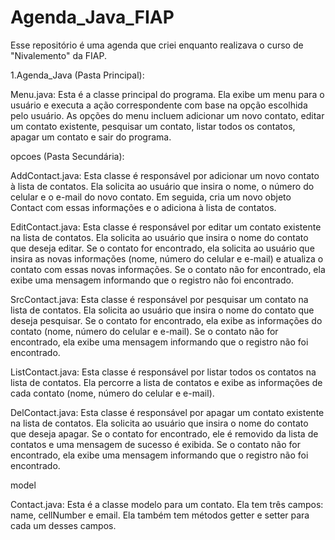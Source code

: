 # Agenda_Java_FIAP
Esse repositório é uma agenda que criei enquanto realizava o curso de "Nivalemento" da FIAP.

1.Agenda_Java (Pasta Principal):

  Menu.java: Esta é a classe principal do programa. Ela exibe um menu para o usuário e executa a ação correspondente com base na opção escolhida pelo usuário. As opções do menu incluem adicionar um novo contato, editar um contato existente, pesquisar um contato, listar todos os contatos, apagar um contato e sair do programa.


  opcoes (Pasta Secundária):
  
  AddContact.java: Esta classe é responsável por adicionar um novo contato à lista de contatos. Ela solicita ao usuário que insira o nome, o número do celular e o e-mail do novo contato. Em seguida, cria um novo objeto Contact com essas informações e o adiciona à lista de contatos.
    
  EditContact.java: Esta classe é responsável por editar um contato existente na lista de contatos. Ela solicita ao usuário que insira o nome do contato que deseja editar. Se o contato for encontrado, ela solicita ao usuário que insira as novas informações (nome, número do celular e e-mail) e atualiza o contato com essas novas informações. Se o contato não for encontrado, ela exibe uma mensagem informando que o registro não foi encontrado.
    
  SrcContact.java: Esta classe é responsável por pesquisar um contato na lista de contatos. Ela solicita ao usuário que insira o nome do contato que deseja pesquisar. Se o contato for encontrado, ela exibe as informações do contato (nome, número do celular e e-mail). Se o contato não for encontrado, ela exibe uma mensagem informando que o registro não foi encontrado.

  ListContact.java: Esta classe é responsável por listar todos os contatos na lista de contatos. Ela percorre a lista de contatos e exibe as informações de cada contato (nome, número do celular e e-mail).

  DelContact.java: Esta classe é responsável por apagar um contato existente na lista de contatos. Ela solicita ao usuário que insira o nome do contato que deseja apagar. Se o contato for encontrado, ele é removido da lista de contatos e uma mensagem de sucesso é exibida. Se o contato não for encontrado, ela exibe uma mensagem informando que o registro não foi encontrado.


  model
  
  Contact.java: Esta é a classe modelo para um contato. Ela tem três campos: name, cellNumber e email. Ela também tem métodos getter e setter para cada um desses campos.
